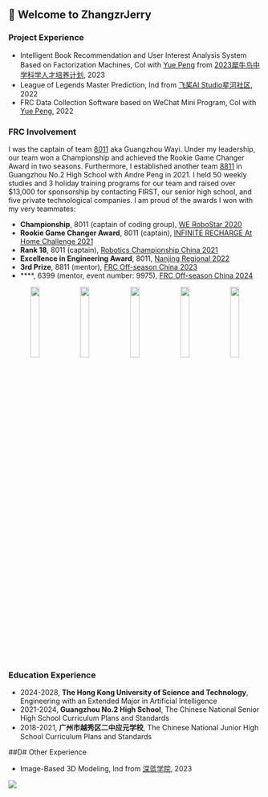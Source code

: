 ## 🙋 Welcome to ZhangzrJerry

### Project Experience
- Intelligent Book Recommendation and User Interest Analysis System Based on Factorization Machines, Col with [Yue Peng](https://github.com/polaron-andre) from [2023犀牛鸟中学科学人才培养计划](https://cloud.tencent.com/developer/article/2308943), 2023
- League of Legends Master Prediction, Ind from [飞桨AI Studio星河社区](aistudio.baidu.com), 2022
- FRC Data Collection Software based on WeChat Mini Program, Col with [Yue Peng](https://github.com/polaron-andre), 2022

### FRC Involvement
I was the captain of team [8011](https://www.thebluealliance.com/team/8011) aka Guangzhou Wayi. Under my leadership, our team won a Championship and achieved the Rookie Game Changer Award in two seasons. Furthermore, I established another team [8811](https://www.thebluealliance.com/team/8811) in Guangzhou No.2 High School with Andre Peng in 2021. I held 50 weekly studies and 3 holiday training programs for our team and raised over $13,000 for sponsorship by contacting FIRST, our senior high school, and five private technological companies. I am proud of the awards I won with my very teammates:
- **Championship**, 8011 (captain of coding group), [WE RoboStar 2020](https://www.thebluealliance.com/event/2020gzrs)
- **Rookie Game Changer Award**, 8011 (captain), [INFINITE RECHARGE At Home Challenge 2021](https://www.thebluealliance.com/event/2021irhmg)
- **Rank 18**, 8011 (captain), [Robotics Championship China 2021](https://www.thebluealliance.com/event/2021zhrcc)
- **Excellence in Engineering Award**, 8011, [Nanjing Regional 2022](https://www.thebluealliance.com/event/2022zhha)
- **3rd Prize**, 8811 (mentor), [FRC Off-season China 2023](https://www.thebluealliance.com/event/2023cnsh)
- ****, 6399 (mentor, event number: 9975), [FRC Off-season China 2024]()

<div align=center valign=center>
    <image src="images/FRC-2020-1080x1080.jpg" width=19% style="border-radius:2%">
    <image src="images/FRC-2021-1080x1080.jpg" width=19% style="border-radius:2%">
    <image src="images/FRC-2022-1080x1080.jpg" width=19% style="border-radius:2%">
    <image src="images/FRC-2023-1080x1080.jpg" width=19% style="border-radius:2%">
    <image src="images/FRC-2024-temp.jpg" width=19% style="border-radius:2%">
</div>

### Education Experience
- 2024-2028, **The Hong Kong University of Science and Technology**, Engineering with an Extended Major in Artificial Intelligence
- 2021-2024, **Guangzhou No.2 High School**, The Chinese National Senior High School Curriculum Plans and Standards
- 2018-2021, **广州市越秀区二中应元学校**, The Chinese National Junior High School Curriculum Plans and Standards

##D# Other Experience
- Image-Based 3D Modeling, Ind from [深蓝学院](shenlanxueyuan.com), 2023

<table>
    <thead>
        <tr width=50%>
            <image src="https://github-readme-stats.vercel.app/api/top-langs/?username=ZhangzrJerry&layout=compact">
        </tr>
        <tr width=50%>
            <image src="">
        </tr>
    </thead>
</table>

